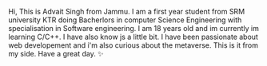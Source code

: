 Hi, This is Advait Singh from Jammu. 
I am a first year student from SRM university KTR doing Bacherlors in computer Science Engineering with specialisation in Software engineering.
I am 18 years old and im currently im learning C/C++. 
I have also know js a little bit. 
I have been passionate about web developement and i'm also curious about the metaverse.
This is it from my side. 
Have a great day. ✨
<!---
advaittsingh/advaittsingh is a ✨ special ✨ repository because its `README.md` (this file) appears on your GitHub profile.
You can click the Preview link to take a look at your changes.
--->
